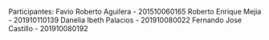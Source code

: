 Participantes:
Favio Roberto Aguilera - 201510060165
Roberto Enrique Mejia - 201910110139
Danelia Ibeth Palacios - 201910080022
Fernando Jose Castillo - 201910080192

